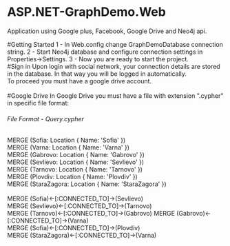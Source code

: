 # ASP.NET-GraphDemo.Web
Application using Google plus, Facebook, Google Drive and Neo4j api.

#Getting Started
      1 - In Web.config change GraphDemoDatabase connection string.
      2 - Start Neo4j database and configure connection settings in Properties->Settings.
      3 - Now you are ready to start the project.
</br>
#Sign in
Upon login with social network, your connection details are stored in the database. In that way you will be logged in automatically. </br>
To proceed you must have a google drive account.</br>
</br>
#Google Drive
In Google Drive you must have a file with extension ".cypher" in specific file format: </br>
###### File Format - Query.cypher
MERGE (Sofia: Location { Name: 'Sofia' }) </br>
MERGE (Varna: Location { Name: 'Varna' }) </br>
MERGE (Gabrovo: Location { Name: 'Gabrovo' })</br>
MERGE (Sevlievo: Location { Name: 'Sevlievo' })</br>
MERGE (Tarnovo: Location { Name: 'Tarnovo' })</br>
MERGE (Plovdiv: Location { Name: 'Plovdiv' })</br>
MERGE (StaraZagora: Location { Name: 'StaraZagora' })</br>
</br>
MERGE (Sofia)<-[:CONNECTED_TO]->(Sevlievo)</br>
MERGE (Sevlievo)<-[:CONNECTED_TO]->(Tarnovo)</br>
MERGE (Tarnovo)<-[:CONNECTED_TO]->(Gabrovo)
MERGE (Gabrovo)<-[:CONNECTED_TO]->(Varna)</br>
MERGE (Sofia)<-[:CONNECTED_TO]->(Plovdiv)</br>
MERGE (StaraZagora)<-[:CONNECTED_TO]->(Varna)</br>
